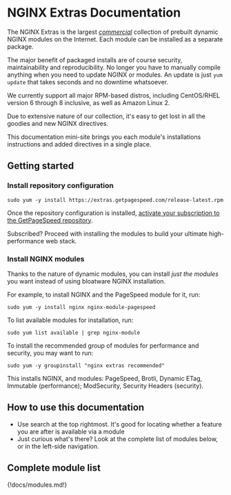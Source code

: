 # NGINX Extras Documentation

The NGINX Extras is the largest [_commercial_](https://www.getpagespeed.com/repo-subscribe) collection of prebuilt dynamic NGINX modules on the Internet.
Each module can be installed as a separate package.

The major benefit of packaged installs are of course security, maintainability and reproducibility.
No longer you have to manually compile anything when you need to update NGINX or modules.
An update is just `yum update` that takes seconds and no downtime whatsoever.

We currently support all major RPM-based distros, including CentOS/RHEL version 6 through 8 inclusive,
as well as Amazon Linux 2.

Due to extensive nature of our collection, it's easy to get lost in all the goodies and new NGINX directives.

This documentation mini-site brings you each module's installations instructions and added directives
in a single place. 

## Getting started

### Install repository configuration

    sudo yum -y install https://extras.getpagespeed.com/release-latest.rpm

Once the repository configuration is installed, <a href="https://www.getpagespeed.com/repo-subscribe">activate your subscription to the GetPageSpeed repository</a>.

Subscribed? Proceed with installing the modules to build your ultimate high-performance web stack.

### Install NGINX modules

Thanks to the nature of dynamic modules, you can install *just the modules* you want instead of using bloatware NGINX installation. 

For example, to install NGINX and the PageSpeed module for it, run:

    sudo yum -y install nginx nginx-module-pagespeed

To list available modules for installation, run:

    sudo yum list available | grep nginx-module

To install the recommended group of modules for performance and security, you may want to run:

    sudo yum -y groupinstall "nginx extras recommended"

This installs NGINX, and modules: PageSpeed, Brotli, Dynamic ETag, Immutable (performance); ModSecurity, Security Headers (security).

## How to use this documentation

* Use search at the top rightmost. It's good for locating whether a feature you are after is available
 via a module
* Just curious what's there? Look at the complete list of modules below, or in the left-side navigation.

## Complete module list

{!docs/modules.md!}



